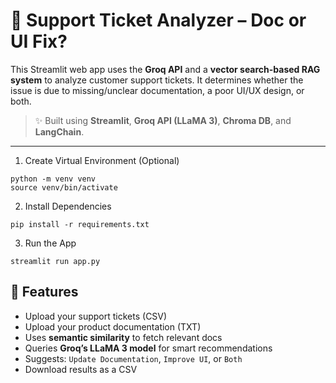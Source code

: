 # 🧠 Support Ticket Analyzer – Doc or UI Fix?

This Streamlit web app uses the **Groq API** and a **vector search-based RAG system** to analyze customer support tickets. It determines whether the issue is due to missing/unclear documentation, a poor UI/UX design, or both.

> ✨ Built using **Streamlit**, **Groq API (LLaMA 3)**, **Chroma DB**, and **LangChain**.

---

1. Create Virtual Environment (Optional)
```
python -m venv venv
source venv/bin/activate  
```
2. Install Dependencies
```
pip install -r requirements.txt
```
3. Run the App
```
streamlit run app.py
```

## 🚀 Features

- Upload your support tickets (CSV)
- Upload your product documentation (TXT)
- Uses **semantic similarity** to fetch relevant docs
- Queries **Groq’s LLaMA 3 model** for smart recommendations
- Suggests: `Update Documentation`, `Improve UI`, or `Both`
- Download results as a CSV